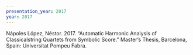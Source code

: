 ```yaml
---
presentation_year: 2017
year: 2017
---
```


Nápoles López, Néstor. 2017. “Automatic Harmonic Analysis of Classicalstring Quartets from Symbolic Score.” Master’s Thesis, Barcelona, Spain: Universitat Pompeu Fabra.